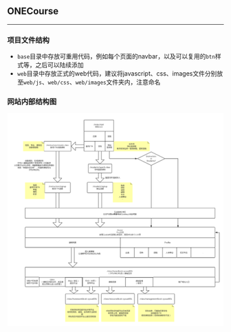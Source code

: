 ## ONECourse

---

### 项目文件结构

- `base`目录中存放可重用代码，例如每个页面的navbar，以及可以复用的`btn`样式等，之后可以陆续添加
- `web`目录中存放正式的web代码，建议将javascript、css、images文件分别放至`web/js`、`web/css`、`web/images`文件夹内，注意命名

### 网站内部结构图

![](./project-structure.png)

